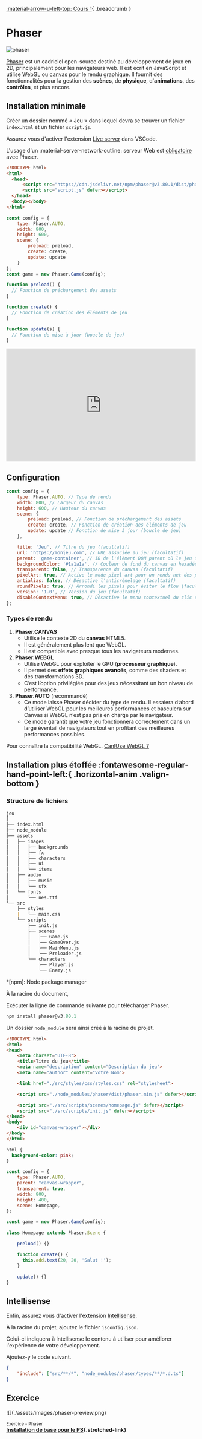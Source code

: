 [:material-arrow-u-left-top: Cours 1](./cours01.md){ .breadcrumb }

# Phaser

![phaser](./assets/images/phaser.png)

[Phaser](https://phaser.io/) est un cadriciel open-source destiné au développement de jeux en 2D, principalement pour les navigateurs web. Il est écrit en JavaScript et utilise [WebGL](https://get.webgl.org/) ou [canvas](https://www.w3schools.com/html/html5_canvas.asp) pour le rendu graphique. Il fournit des fonctionnalités pour la gestion des **scènes**, de **physique**, d'**animations**, des **contrôles**, et plus encore.

## Installation minimale

Créer un dossier nommé « Jeu » dans lequel devra se trouver un fichier `index.html` et un fichier `script.js`.

Assurez vous d'activer l'extension [Live server](https://marketplace.visualstudio.com/items?itemName=ritwickdey.LiveServer) dans VSCode.

L'usage d'un :material-server-network-outline: serveur Web est [obligatoire](https://phaser.io/tutorials/getting-started-phaser3) avec Phaser.

```html title="index.html"
<!DOCTYPE html>
<html>
  <head>
      <script src="https://cdn.jsdelivr.net/npm/phaser@v3.80.1/dist/phaser.min.js" defer></script>
      <script src="script.js" defer></script>
  </head>
  <body></body>
</html>
```

```js title="script.js"
const config = {
    type: Phaser.AUTO,
    width: 800,
    height: 600,
    scene: {
        preload: preload,
        create: create,
        update: update
    }
};
const game = new Phaser.Game(config);

function preload() {
  // Fonction de préchargement des assets
}

function create() {
  // Fonction de création des éléments de jeu
}

function update(s) {
  // Fonction de mise à jour (boucle de jeu)
}
```

<iframe class="aspect-2-1" height="300" style="width: 100%;" scrolling="no" title="Installation Phaser (CDN)" src="https://codepen.io/tim-momo/embed/rNEKGeG?default-tab=result&editable=true&theme-id=50210" frameborder="no" loading="lazy" allowtransparency="true" allowfullscreen="true">
  See the Pen <a href="https://codepen.io/tim-momo/pen/rNEKGeG">
  Installation Phaser (CDN)</a> by TIM Montmorency (<a href="https://codepen.io/tim-momo">@tim-momo</a>)
  on <a href="https://codepen.io">CodePen</a>.
</iframe>

## Configuration

```js
const config = {
    type: Phaser.AUTO, // Type de rendu
    width: 800, // Largeur du canvas
    height: 600, // Hauteur du canvas
    scene: {
        preload: preload, // Fonction de préchargement des assets
        create: create, // Fonction de création des éléments de jeu
        update: update // Fonction de mise à jour (boucle de jeu)
    },

    title: 'Jeu', // Titre du jeu (facultatif)
    url: 'https://monjeu.com', // URL associée au jeu (facultatif)
    parent: 'game-container', // ID de l'élément DOM parent où le jeu sera injecté (facultatif)
    backgroundColor: '#1a1a1a', // Couleur de fond du canvas en hexadécimal (facultatif)
    transparent: false, // Transparence du canvas (facultatif)
    pixelArt: true, // Active le mode pixel art pour un rendu net des pixels (facultatif)
    antialias: false, // Désactive l'anticrénelage (facultatif)
    roundPixels: true, // Arrondi les pixels pour éviter le flou (facultatif)
    version: '1.0', // Version du jeu (facultatif)
    disableContextMenu: true, // Désactive le menu contextuel du clic droit (facultatif)
};
```

### Types de rendu

1. **Phaser.CANVAS**
    * Utilise le contexte 2D du **canvas** HTML5.
    * Il est généralement plus lent que WebGL.
    * Il est compatible avec presque tous les navigateurs modernes.
1. **Phaser.WEBGL**
    * Utilise WebGL pour exploiter le GPU (**processeur graphique**).
    * Il permet des **effets graphiques avancés**, comme des shaders et des transformations 3D.
    * C’est l’option privilégiée pour des jeux nécessitant un bon niveau de performance.
1. **Phaser.AUTO** (recommandé)
    * Ce mode laisse Phaser décider du type de rendu. Il essaiera d’abord d’utiliser WebGL pour les meilleures performances et basculera sur Canvas si WebGL n’est pas pris en charge par le navigateur.
    * Ce mode garantit que votre jeu fonctionnera correctement dans un large éventail de navigateurs tout en profitant des meilleures performances possibles.

Pour connaître la compatibilité WebGL. [CanIUse WebGL ?](https://caniuse.com/?search=webgl)

## Installation plus étoffée :fontawesome-regular-hand-point-left:{ .horizontal-anim .valign-bottom }

### Structure de fichiers

```markdown
jeu
│
├── index.html
├── node_module
├── assets
│   ├── images
│   │   ├── backgrounds
│   │   ├── fx
│   │   ├── characters
│   │   ├── ui
│   │   └── items
│   ├── audio
│   │   ├── music
│   │   └── sfx
│   └── fonts
│       └── nes.ttf
└── src
    ├── styles
    |   └── main.css
    └── scripts
        ├── init.js
        ├── scenes
        │   ├── Game.js
        │   ├── GameOver.js
        │   ├── MainMenu.js
        │   └── Preloader.js
        └── characters
            ├── Player.js
            └── Enemy.js
```

*[npm]: Node package manager

À la racine du document,

Exécuter la ligne de commande suivante pour télécharger Phaser.

```powershell title="Terminal"
npm install phaser@v3.80.1
```

Un dossier `node_module` sera ainsi créé à la racine du projet.

```html title="index.html"
<!DOCTYPE html>
<html>
<head>
    <meta charset="UTF-8">
    <title>Titre du jeu</title>
    <meta name="description" content="Description du jeu">
    <meta name="author" content="Votre Nom">

    <link href="./src/styles/css/styles.css" rel="stylesheet">

    <script src="./node_modules/phaser/dist/phaser.min.js" defer></script>

    <script src="./src/scripts/scenes/homepage.js" defer></script>
    <script src="./src/scripts/init.js" defer></script>
</head>
<body>
    <div id="canvas-wrapper"></div>
</body>
</html>
```

```css title="/src/styles/css/styles.css"
html {
  background-color: pink;
}
```

```js title="/src/scripts/init.js"
const config = {
    type: Phaser.AUTO,
    parent: "canvas-wrapper",
    transparent: true,
    width: 800,
    height: 400,
    scene: Homepage,
};

const game = new Phaser.Game(config);
```

```js title="/src/scripts/scenes/homepage.js"
class Homepage extends Phaser.Scene {

    preload() {}

    function create() {
      this.add.text(20, 20, 'Salut !');
    }

    update() {}
}
```

## Intellisense

Enfin, assurez vous d'activer l'extension [Intellisense](https://code.visualstudio.com/docs/editor/intellisense).

À la racine du projet, ajoutez le fichier `jsconfig.json`.

Celui-ci indiquera à Intellisense le contenu à utiliser pour améliorer l'expérience de votre développement.

Ajoutez-y le code suivant.

```json title="jsconfig.json"
{
    "include": ["src/**/*", "node_modules/phaser/types/**/*.d.ts"]
}
```

## Exercice

<div class="grid grid-1-2" markdown>
  ![](./assets/images/phaser-preview.png)

  <small>Exercice - Phaser</small><br>
  **[Installation de base pour le PS](exercices/phaser-intro.md){.stretched-link}**
</div>